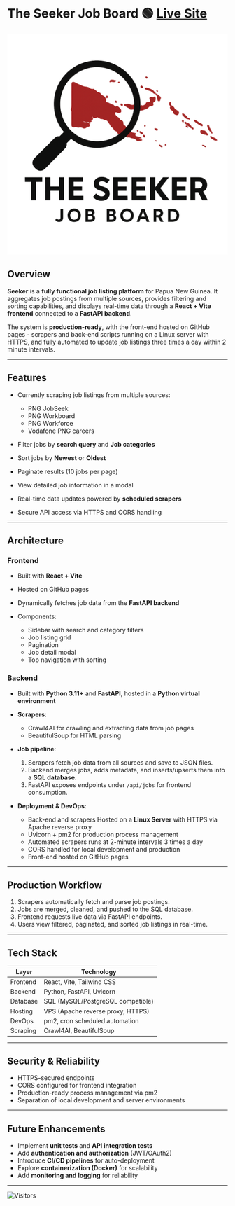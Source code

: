 # The Seeker Job Board 🟢 [Live Site](https://ray743.github.io/The-Seeker/)

![Seeker Logo](/logo.png)

## Overview

**Seeker** is a **fully functional job listing platform** for Papua New Guinea. It aggregates job postings from multiple sources, provides filtering and sorting capabilities, and displays real-time data through a **React + Vite frontend** connected to a **FastAPI backend**.

The system is **production-ready**, with the front-end hosted on GitHub pages - scrapers and back-end scripts running on a Linux server with HTTPS, and fully automated to update job listings three times a day within 2 minute intervals.

---

## Features

* Currently scraping job listings from multiple sources:

  * PNG JobSeek
  * PNG Workboard
  * PNG Workforce
  * Vodafone PNG careers
* Filter jobs by **search query** and **Job categories**
* Sort jobs by **Newest** or **Oldest**
* Paginate results (10 jobs per page)
* View detailed job information in a modal
* Real-time data updates powered by **scheduled scrapers**
* Secure API access via HTTPS and CORS handling

---

## Architecture

### Frontend

* Built with **React + Vite**
* Hosted on GitHub pages
* Dynamically fetches job data from the **FastAPI backend**
* Components:

  * Sidebar with search and category filters
  * Job listing grid
  * Pagination
  * Job detail modal
  * Top navigation with sorting

### Backend

* Built with **Python 3.11+** and **FastAPI**, hosted in a **Python virtual environment**
* **Scrapers**:

  * Crawl4AI for crawling and extracting data from job pages
  * BeautifulSoup for HTML parsing
* **Job pipeline**:

  1. Scrapers fetch job data from all sources and save to JSON files.
  2. Backend merges jobs, adds metadata, and inserts/upserts them into a **SQL database**.
  3. FastAPI exposes endpoints under `/api/jobs` for frontend consumption.
* **Deployment & DevOps**:

  * Back-end and scrapers Hosted on a **Linux Server** with HTTPS via Apache reverse proxy
  * Uvicorn + pm2 for production process management
  * Automated scrapers runs at 2-minute intervals 3 times a day
  * CORS handled for local development and production
  * Front-end hosted on GitHub pages

---

## Production Workflow

1. Scrapers automatically fetch and parse job postings.
2. Jobs are merged, cleaned, and pushed to the SQL database.
3. Frontend requests live data via FastAPI endpoints.
4. Users view filtered, paginated, and sorted job listings in real-time.

---

## Tech Stack

| Layer    | Technology                          |
| -------- | ----------------------------------- |
| Frontend | React, Vite, Tailwind CSS           |
| Backend  | Python, FastAPI, Uvicorn            |
| Database | SQL (MySQL/PostgreSQL compatible)   |
| Hosting  | VPS (Apache reverse proxy, HTTPS)   |
| DevOps   | pm2, cron scheduled automation      |
| Scraping | Crawl4AI, BeautifulSoup             |

---

## Security & Reliability

* HTTPS-secured endpoints
* CORS configured for frontend integration
* Production-ready process management via pm2
* Separation of local development and server environments

---

## Future Enhancements

* Implement **unit tests** and **API integration tests**
* Add **authentication and authorization** (JWT/OAuth2)
* Introduce **CI/CD pipelines** for auto-deployment
* Explore **containerization (Docker)** for scalability
* Add **monitoring and logging** for reliability

---

![Visitors](https://visitor-badge.laobi.icu/badge?page_id=Ray743.The-Seeker/)
